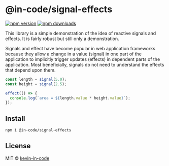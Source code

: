 <!--
**💛 You can help the author become a full-time open-source maintainer by [sponsoring him on GitHub](https://github.com/sponsors/kevin-in-code).**

---

-->

# @in-code/signal-effects

[![npm version](https://badgen.net/npm/v/@in-code/signal-effects)](https://npm.im/@in-code/signal-effects) [![npm downloads](https://badgen.net/npm/dm/@in-code/signal-effects)](https://npm.im/@in-code/signal-effects)

This library is a simple demonstration of the idea of reactive signals and effects. It is fairly robust but still only a demonstration.

Signals and effect have become popular in web application frameworks because they allow a change in a value (signal) in one part of the application to implicitly trigger updates (effects) in dependent parts of the application. Most beneficially, signals do not need to understand the effects that depend upon them.

```ts
const length = signal(5.0);
const height = signal(2.5);

effect(() => {
  console.log(`area = ${length.value * height.value}`);
});
```

## Install

```bash
npm i @in-code/signal-effects
```

<!--
## Sponsors

[![sponsors](https://sponsors-images.kevin-in-code.dev/sponsors.svg)](https://github.com/sponsors/kevin-in-code)
-->

## License

MIT &copy; [kevin-in-code](https://github.com/sponsors/kevin-in-code)
